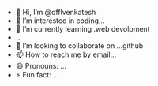 - 👋 Hi, I’m @offlvenkatesh
- 👀 I’m interested in coding...
- 🌱 I’m currently learning .web devolpment
- ..
- 💞️ I’m looking to collaborate on ...github
- 📫 How to reach me by email...
- 😄 Pronouns: ...
- ⚡ Fun fact: ...

<!---
offlvenkatesh/offlvenkatesh is a ✨ special ✨ repository because its `README.md` (this file) appears on your GitHub profile.
You can click the Preview link to take a look at your changes.
--->
